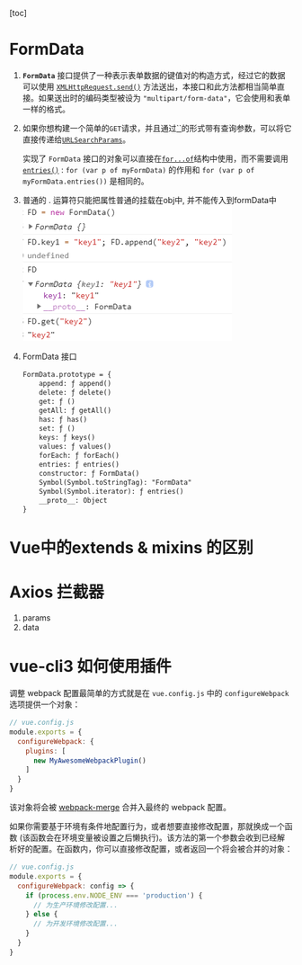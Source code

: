 [toc]

# FormData

 1.  **`FormData`** 接口提供了一种表示表单数据的键值对的构造方式，经过它的数据可以使用 [`XMLHttpRequest.send()`](https://developer.mozilla.org/zh-CN/docs/Web/API/XMLHttpRequest/send) 方法送出，本接口和此方法都相当简单直接。如果送出时的编码类型被设为 `"multipart/form-data"`，它会使用和表单一样的格式。

 2.  如果你想构建一个简单的`GET`请求，并且通过[``](https://developer.mozilla.org/zh-CN/docs/Web/HTML/Element/form)的形式带有查询参数，可以将它直接传递给[`URLSearchParams`](https://developer.mozilla.org/zh-CN/docs/Web/API/URLSearchParams)。

     实现了 `FormData` 接口的对象可以直接在[`for...of`](https://developer.mozilla.org/zh-CN/docs/Web/JavaScript/Reference/Statements/for...of)结构中使用，而不需要调用[`entries()`](https://developer.mozilla.org/zh-CN/docs/Web/API/FormData/entries) : `for (var p of myFormData)` 的作用和 `for (var p of myFormData.entries())` 是相同的。

 3.  普通的 . 运算符只能把属性普通的挂载在obj中, 并不能传入到formData中![image-20200414094518498](./imgs/image-20200414094518498.png)

 4.  FormData 接口

     ```JS
     FormData.prototype = {
         append: ƒ append()
         delete: ƒ delete()
         get: ƒ ()
         getAll: ƒ getAll()
         has: ƒ has()
         set: ƒ ()
         keys: ƒ keys()
         values: ƒ values()
         forEach: ƒ forEach()
         entries: ƒ entries()
         constructor: ƒ FormData()
         Symbol(Symbol.toStringTag): "FormData"
         Symbol(Symbol.iterator): ƒ entries()
         __proto__: Object
     }
     ```









# Vue中的extends & mixins 的区别





# Axios 拦截器

1. params
2. data



# vue-cli3 如何使用插件

调整 webpack 配置最简单的方式就是在 `vue.config.js` 中的 `configureWebpack` 选项提供一个对象：

```js
// vue.config.js
module.exports = {
  configureWebpack: {
    plugins: [
      new MyAwesomeWebpackPlugin()
    ]
  }
}
```

该对象将会被 [webpack-merge](https://github.com/survivejs/webpack-merge) 合并入最终的 webpack 配置。



如果你需要基于环境有条件地配置行为，或者想要直接修改配置，那就换成一个函数 (该函数会在环境变量被设置之后懒执行)。该方法的第一个参数会收到已经解析好的配置。在函数内，你可以直接修改配置，或者返回一个将会被合并的对象：

```js
// vue.config.js
module.exports = {
  configureWebpack: config => {
    if (process.env.NODE_ENV === 'production') {
      // 为生产环境修改配置...
    } else {
      // 为开发环境修改配置...
    }
  }
}
```

